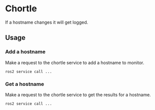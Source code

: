 # Chortle

If a hostname changes it will get logged.

## Usage

### Add a hostname

Make a request to the chortle service to add a hostname to monitor.

    ros2 service call ...

### Get a hostname

Make a request to the chortle service to get the results for a hostname.

    ros2 service call ...









